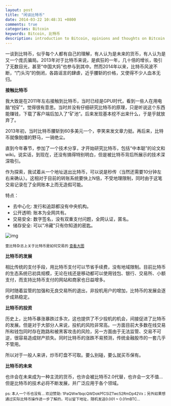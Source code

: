 ```yaml
---
layout: post
title: "闲谈比特币"
date: 2014-03-22 10:48:31 +0800
comments: true
categories: Bitcoin
keywords: Bitcoin, 比特币
description: introduction to Bitcoin, opinions and thoughts on Bitcoin
---
```

一谈到比特币，似乎每个人都有自己的理解，有人认为是未来的货币，有人认为是又一个庞氏骗局。2013年对于比特币来说，是疯狂的一年，几十倍的增长，吸引了无数目光，甚至“中国大妈”也参与到其中。然而2014年以来，比特币风波不断，“门头沟”的倒闭，各路谣言的肆虐，近乎腰斩的价格，又使得不少人血本无归。

<!-- more -->

__接触比特币__

我大致是在2011年左右接触到比特币，当时已经是GPU时代，看到一些人在用电脑“挖矿”，觉得很有意思。当时并没有仔细研究比特币的原理，只是听说这个东西能赚钱，下载了客户端后加入了“矿池”。后来发现基本挖不出来什么，于是乎就放弃了。

2013年初，当时比特币腰斩到60多美元一个，李笑来发文章力挺。再后来，比特币就像脱缰的野马，一骑绝尘。

直到今年春节，参加了一个技术分享，才开始研究比特币，包括“中本聪”的论文和wiki。说实话，到现在，还没有搞得特别明白，但是被比特币背后所展示的技术深深吸引。

作为探索，我试着从一个地址送出比特币，可以说是秒传（当然还需要10分钟左右来确认）。这相对于目前的转账系统要快上N倍，不受地理限制，同时由于这笔交易记录在了全网账本上而无造假可能。

特点：

* 去中心化: 发行和追踪都没有中央机构。
* 公开透明: 账本为全网共有。
* 交易安全: 数字签名，没有双重支付问题，全网认证，匿名。
* 储存安全: 可以"冷藏"只有你知道的密匙。

![img][img1]

<sub> 壹比特杂志上关于比特币是如何交易的 [查看大图][img2]<sub>

__比特币的发展__

相比传统的支付手段，用比特币支付可以节省手续费，没有地域限制。目前比特币的生态系统已初具规模，无论在线还是移动都可以使用钱包、银行、交易所、小额支付，而支持比特币支付的网站和商家也日益增多。

同时随着监管的加强和无良交易所的退出，非投机用户的增加，比特币的发展会逐步成熟稳定。

__比特币的投资__

历史上，比特币暴涨暴跌过多次，这也提供了不少投机的机会，间接促进了比特币的发展。但是对于大部分人来说，投机的风险非常高。一方面目前大多数在线交易所和钱包同时存在跑路和被黑客攻击的风险，另一方面由于无法监管、交易不可逆，很容易造成财产损失。同时比特币的涨跌不易预测，传统金融股市的一套几乎不管用。

所以对于一般人来讲，炒币盯盘不可取。要么别碰，要么就买币保有。

__比特币的未来__

也许会在未来成为一种主流的货币，也许会被比特币2.0代替，也许会一文不值… 但是比特币的技术必将不断发展，并广泛应用于各个领域。

<sub> ps: 本人一个币也没有… 欢迎赞助: 1PaQWw1bqcQWDokPfCSiZTwc52RmDp42Vx；另外如果想通过实际比特币操作进一步了解的，可以留下地址，随机发送0.001 ~ 0.01mBTC...<sub>
 
[img1]: https://lh5.googleusercontent.com/-B9DCl06j--Y/Uy0cbaQ-dvI/AAAAAAAAAm8/eFox4v9LrOk/w400/h300
[img2]: http://img0.ph.126.net/x-_ST2r783x6tLbWe_q9vQ==/2971249854257795997.png